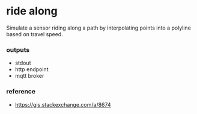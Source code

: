 ride along
===

Simulate a sensor riding along a path by interpolating points into a polyline based on travel speed.

### outputs
- stdout
- http endpoint
- mqtt broker

### reference
- https://gis.stackexchange.com/a/8674
